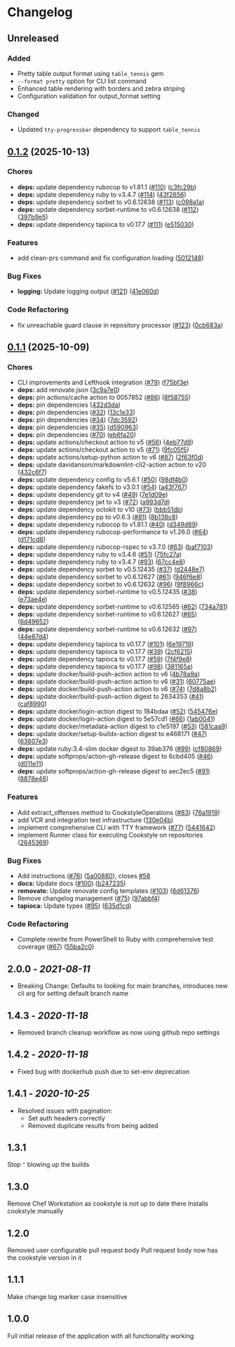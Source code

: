 # Changelog

## Unreleased

### Added

* Pretty table output format using `table_tennis` gem
* `--format pretty` option for CLI list command
* Enhanced table rendering with borders and zebra striping
* Configuration validation for output_format setting

### Changed

* Updated `tty-progressbar` dependency to support `table_tennis`

## [0.1.2](https://github.com/damacus/github-cookstyle-runner/compare/github-cookstyle-runner/v0.1.1...github-cookstyle-runner/v0.1.2) (2025-10-13)

### Chores

* **deps:** update dependency rubocop to v1.81.1 ([#110](https://github.com/damacus/github-cookstyle-runner/issues/110)) ([c3fc29b](https://github.com/damacus/github-cookstyle-runner/commit/c3fc29b786865c9771e515b4485b1048bc03abbc))
* **deps:** update dependency ruby to v3.4.7 ([#114](https://github.com/damacus/github-cookstyle-runner/issues/114)) ([43f2656](https://github.com/damacus/github-cookstyle-runner/commit/43f26565e4e658e5dbdf605ef523a3d800a4e438))
* **deps:** update dependency sorbet to v0.6.12638 ([#113](https://github.com/damacus/github-cookstyle-runner/issues/113)) ([c098a1a](https://github.com/damacus/github-cookstyle-runner/commit/c098a1a909a97a29bbead80ed06f7ea01fe408fc))
* **deps:** update dependency sorbet-runtime to v0.6.12638 ([#112](https://github.com/damacus/github-cookstyle-runner/issues/112)) ([397b9e5](https://github.com/damacus/github-cookstyle-runner/commit/397b9e5f3eff5f9639f1cf2025dbf93bc51b9403))
* **deps:** update dependency tapioca to v0.17.7 ([#111](https://github.com/damacus/github-cookstyle-runner/issues/111)) ([e515030](https://github.com/damacus/github-cookstyle-runner/commit/e515030eafacb2feb3c74698c9d0bd495196727b))

### Features

* add clean-prs command and fix configuration loading ([5012148](https://github.com/damacus/github-cookstyle-runner/commit/5012148cbb4c79b69091de8e64bfba0ad5ff304b))

### Bug Fixes

* **logging:** Update logging output ([#121](https://github.com/damacus/github-cookstyle-runner/issues/121)) ([41e060d](https://github.com/damacus/github-cookstyle-runner/commit/41e060d91fec3a940aab0fdb684c05b3e931c07e))

### Code Refactoring

* fix unreachable guard clause in repository processor ([#123](https://github.com/damacus/github-cookstyle-runner/issues/123)) ([0cb683a](https://github.com/damacus/github-cookstyle-runner/commit/0cb683a7bfc5a1c84201d6fb2f1b8b7b778d476b))

## [0.1.1](https://github.com/damacus/github-cookstyle-runner/compare/github-cookstyle-runner-v0.1.0...github-cookstyle-runner/v0.1.1) (2025-10-09)

### Chores

* CLI improvements and Lefthook integration ([#79](https://github.com/damacus/github-cookstyle-runner/issues/79)) ([f75bf3e](https://github.com/damacus/github-cookstyle-runner/commit/f75bf3edc674701a3c1d909d7b44d84d003c785a))
* **deps:** add renovate.json ([3c9a7e0](https://github.com/damacus/github-cookstyle-runner/commit/3c9a7e03b999ac0489fba626542d7331e39d2e5c))
* **deps:** pin actions/cache action to 0057852 ([#86](https://github.com/damacus/github-cookstyle-runner/issues/86)) ([8f58755](https://github.com/damacus/github-cookstyle-runner/commit/8f5875552c28f6ee5a0cfc1b5436ab805db2e743))
* **deps:** pin dependencies ([432d3da](https://github.com/damacus/github-cookstyle-runner/commit/432d3da23d6c8efc5ed4707d10e59e24a60bf894))
* **deps:** pin dependencies ([#32](https://github.com/damacus/github-cookstyle-runner/issues/32)) ([13c1e33](https://github.com/damacus/github-cookstyle-runner/commit/13c1e336018a06808dbefc94a31257166e8cc7fb))
* **deps:** pin dependencies ([#34](https://github.com/damacus/github-cookstyle-runner/issues/34)) ([7dc3592](https://github.com/damacus/github-cookstyle-runner/commit/7dc359238cf203addb745e9136d1bf00e19cc16d))
* **deps:** pin dependencies ([#35](https://github.com/damacus/github-cookstyle-runner/issues/35)) ([d590963](https://github.com/damacus/github-cookstyle-runner/commit/d590963c9341bc17854ac0a43cb8e613050c2bba))
* **deps:** pin dependencies ([#70](https://github.com/damacus/github-cookstyle-runner/issues/70)) ([eb6fa20](https://github.com/damacus/github-cookstyle-runner/commit/eb6fa2068f4b3e28ea8771f78af816f0175be9f1))
* **deps:** update actions/checkout action to v5 ([#56](https://github.com/damacus/github-cookstyle-runner/issues/56)) ([4eb77d9](https://github.com/damacus/github-cookstyle-runner/commit/4eb77d90fda9d91925e785a80857ac91faaa33b7))
* **deps:** update actions/checkout action to v5 ([#71](https://github.com/damacus/github-cookstyle-runner/issues/71)) ([9fc05f5](https://github.com/damacus/github-cookstyle-runner/commit/9fc05f5bd060e4af14946673072f8e1a36f5bc9e))
* **deps:** update actions/setup-python action to v6 ([#87](https://github.com/damacus/github-cookstyle-runner/issues/87)) ([2f63f0d](https://github.com/damacus/github-cookstyle-runner/commit/2f63f0d0afe6131ee356371ee7f2e9996f8b609a))
* **deps:** update davidanson/markdownlint-cli2-action action to v20 ([432c6f7](https://github.com/damacus/github-cookstyle-runner/commit/432c6f709e46381b51b3ab38751a3646ccfc5b2c))
* **deps:** update dependency config to v5.6.1 ([#50](https://github.com/damacus/github-cookstyle-runner/issues/50)) ([98df4b0](https://github.com/damacus/github-cookstyle-runner/commit/98df4b06b2e2d810edcd59075ec763c6082db7b9))
* **deps:** update dependency fakefs to v3.0.1 ([#54](https://github.com/damacus/github-cookstyle-runner/issues/54)) ([a43f767](https://github.com/damacus/github-cookstyle-runner/commit/a43f7675e669c6d93941ca0c4a78712cdaadcf78))
* **deps:** update dependency git to v4 ([#49](https://github.com/damacus/github-cookstyle-runner/issues/49)) ([7e1d09e](https://github.com/damacus/github-cookstyle-runner/commit/7e1d09e14cc65586200e2e566652dd08e5de2290))
* **deps:** update dependency jwt to v3 ([#72](https://github.com/damacus/github-cookstyle-runner/issues/72)) ([a993d7d](https://github.com/damacus/github-cookstyle-runner/commit/a993d7df91e04b7dffad4a6cf9cc50f63331ca47))
* **deps:** update dependency octokit to v10 ([#73](https://github.com/damacus/github-cookstyle-runner/issues/73)) ([bbb51db](https://github.com/damacus/github-cookstyle-runner/commit/bbb51dbebc64dc8d5b4397f03bfaa368b06686f9))
* **deps:** update dependency pp to v0.6.3 ([#81](https://github.com/damacus/github-cookstyle-runner/issues/81)) ([8b138c8](https://github.com/damacus/github-cookstyle-runner/commit/8b138c85c39c104be4ed255551d6c7a27e786a9d))
* **deps:** update dependency rubocop to v1.81.1 ([#40](https://github.com/damacus/github-cookstyle-runner/issues/40)) ([d349d89](https://github.com/damacus/github-cookstyle-runner/commit/d349d89574f0e85f971505bab8649df9e5d783e6))
* **deps:** update dependency rubocop-performance to v1.26.0 ([#64](https://github.com/damacus/github-cookstyle-runner/issues/64)) ([d171cd8](https://github.com/damacus/github-cookstyle-runner/commit/d171cd837071f504c50cfd37bc25f7c10d975e48))
* **deps:** update dependency rubocop-rspec to v3.7.0 ([#63](https://github.com/damacus/github-cookstyle-runner/issues/63)) ([baf7103](https://github.com/damacus/github-cookstyle-runner/commit/baf71038d54adebd390e9d38acafbf72d625f65d))
* **deps:** update dependency ruby to v3.4.6 ([#51](https://github.com/damacus/github-cookstyle-runner/issues/51)) ([75fc27a](https://github.com/damacus/github-cookstyle-runner/commit/75fc27a2fd823e3800429f603dafc741744f1de1))
* **deps:** update dependency ruby to v3.4.7 ([#93](https://github.com/damacus/github-cookstyle-runner/issues/93)) ([67cc4e8](https://github.com/damacus/github-cookstyle-runner/commit/67cc4e8d79f0e6333cc0a04fd07a90dc4e9e0689))
* **deps:** update dependency sorbet to v0.5.12435 ([#37](https://github.com/damacus/github-cookstyle-runner/issues/37)) ([d2448e7](https://github.com/damacus/github-cookstyle-runner/commit/d2448e7c982894ce0c38c0a1b24146cef3c7da3a))
* **deps:** update dependency sorbet to v0.6.12627 ([#61](https://github.com/damacus/github-cookstyle-runner/issues/61)) ([946f6e8](https://github.com/damacus/github-cookstyle-runner/commit/946f6e876542eda0f796f0de59d6a9cd3a3e9331))
* **deps:** update dependency sorbet to v0.6.12632 ([#96](https://github.com/damacus/github-cookstyle-runner/issues/96)) ([9f8966c](https://github.com/damacus/github-cookstyle-runner/commit/9f8966c4b69259d5f1bbea84e01d8a1094eaa735))
* **deps:** update dependency sorbet-runtime to v0.5.12435 ([#38](https://github.com/damacus/github-cookstyle-runner/issues/38)) ([e73ae4e](https://github.com/damacus/github-cookstyle-runner/commit/e73ae4e458474c6f74f95288485c77a3b23693d7))
* **deps:** update dependency sorbet-runtime to v0.6.12565 ([#62](https://github.com/damacus/github-cookstyle-runner/issues/62)) ([734a781](https://github.com/damacus/github-cookstyle-runner/commit/734a781303551a6a3430415628ec183f00f254a3))
* **deps:** update dependency sorbet-runtime to v0.6.12627 ([#65](https://github.com/damacus/github-cookstyle-runner/issues/65)) ([6d49652](https://github.com/damacus/github-cookstyle-runner/commit/6d49652ac62121dcfeebd93a4bbd5f17cf393861))
* **deps:** update dependency sorbet-runtime to v0.6.12632 ([#97](https://github.com/damacus/github-cookstyle-runner/issues/97)) ([44e87d4](https://github.com/damacus/github-cookstyle-runner/commit/44e87d48ec3df53f337c6f026fe287d2c9e3c9b3))
* **deps:** update dependency tapioca to v0.17.7 ([#101](https://github.com/damacus/github-cookstyle-runner/issues/101)) ([6e19719](https://github.com/damacus/github-cookstyle-runner/commit/6e19719c9e61a4855d63d234a885a4734b6444d0))
* **deps:** update dependency tapioca to v0.17.7 ([#39](https://github.com/damacus/github-cookstyle-runner/issues/39)) ([2cf6215](https://github.com/damacus/github-cookstyle-runner/commit/2cf6215c9604a025d40571346f2cd54fc3ae99b3))
* **deps:** update dependency tapioca to v0.17.7 ([#59](https://github.com/damacus/github-cookstyle-runner/issues/59)) ([7f4f9e8](https://github.com/damacus/github-cookstyle-runner/commit/7f4f9e8a3898d66a7cbdf7120e796161d4e1500e))
* **deps:** update dependency tapioca to v0.17.7 ([#98](https://github.com/damacus/github-cookstyle-runner/issues/98)) ([381165a](https://github.com/damacus/github-cookstyle-runner/commit/381165a173abc4257e1e000dfee88bf1bfdd6428))
* **deps:** update docker/build-push-action action to v6 ([4b78a9a](https://github.com/damacus/github-cookstyle-runner/commit/4b78a9af1f69e7f2550f6ba946139414114b6e0f))
* **deps:** update docker/build-push-action action to v6 ([#31](https://github.com/damacus/github-cookstyle-runner/issues/31)) ([60775ae](https://github.com/damacus/github-cookstyle-runner/commit/60775aedda7a513d95388134526213235f5b976c))
* **deps:** update docker/build-push-action action to v6 ([#74](https://github.com/damacus/github-cookstyle-runner/issues/74)) ([7d8a8b2](https://github.com/damacus/github-cookstyle-runner/commit/7d8a8b2af2c4a2e356d1303508eb1f1eb5ca2627))
* **deps:** update docker/build-push-action digest to 2634353 ([#41](https://github.com/damacus/github-cookstyle-runner/issues/41)) ([caf8990](https://github.com/damacus/github-cookstyle-runner/commit/caf899008a520551b3fa97c561248c3fd68bd5af))
* **deps:** update docker/login-action digest to 184bdaa ([#52](https://github.com/damacus/github-cookstyle-runner/issues/52)) ([545476e](https://github.com/damacus/github-cookstyle-runner/commit/545476e253d8ac4f39a29438ad82cd01e9beab92))
* **deps:** update docker/login-action digest to 5e57cd1 ([#66](https://github.com/damacus/github-cookstyle-runner/issues/66)) ([1ab0041](https://github.com/damacus/github-cookstyle-runner/commit/1ab0041e261ed3a924f2fdd4d98c0f5f3eabcc11))
* **deps:** update docker/metadata-action digest to c1e5197 ([#53](https://github.com/damacus/github-cookstyle-runner/issues/53)) ([581caa9](https://github.com/damacus/github-cookstyle-runner/commit/581caa9fd0614c3d667d165f5b7f26b9e4d1c4d7))
* **deps:** update docker/setup-buildx-action digest to e468171 ([#47](https://github.com/damacus/github-cookstyle-runner/issues/47)) ([63607e3](https://github.com/damacus/github-cookstyle-runner/commit/63607e345c91169db069f4d9aaa29a83eec8abd1))
* **deps:** update ruby:3.4-slim docker digest to 39ab376 ([#99](https://github.com/damacus/github-cookstyle-runner/issues/99)) ([cf80869](https://github.com/damacus/github-cookstyle-runner/commit/cf80869712c8f301dd02fd73b401e0270e7a0cd8))
* **deps:** update softprops/action-gh-release digest to 6cbd405 ([#46](https://github.com/damacus/github-cookstyle-runner/issues/46)) ([d011e11](https://github.com/damacus/github-cookstyle-runner/commit/d011e11aeff8ab351956d109089cb818f65371dd))
* **deps:** update softprops/action-gh-release digest to aec2ec5 ([#91](https://github.com/damacus/github-cookstyle-runner/issues/91)) ([8878e48](https://github.com/damacus/github-cookstyle-runner/commit/8878e48e7d2a65e5c430ca06a3811d321090b0d8))

### Features

* Add extract_offenses method to CookstyleOperations ([#83](https://github.com/damacus/github-cookstyle-runner/issues/83)) ([76a1919](https://github.com/damacus/github-cookstyle-runner/commit/76a191933675b3536496cd01a4e0a6439b377488))
* add VCR and integration test infrastructure ([130e04b](https://github.com/damacus/github-cookstyle-runner/commit/130e04be650ee83191811a4b36fc46325031bf0a))
* implement comprehensive CLI with TTY framework ([#77](https://github.com/damacus/github-cookstyle-runner/issues/77)) ([5441642](https://github.com/damacus/github-cookstyle-runner/commit/5441642e898b412eb7e87b77a111715975d18cd8))
* implement Runner class for executing Cookstyle on repositories ([2645369](https://github.com/damacus/github-cookstyle-runner/commit/2645369f70853d0d5b2fb9c379767cd48f5e4b03))

### Bug Fixes

* Add instructions ([#76](https://github.com/damacus/github-cookstyle-runner/issues/76)) ([5a00880](https://github.com/damacus/github-cookstyle-runner/commit/5a00880644a3268f894152e439877a35218e4d68)), closes [#58](https://github.com/damacus/github-cookstyle-runner/issues/58)
* **docs:** Update docs ([#100](https://github.com/damacus/github-cookstyle-runner/issues/100)) ([b247235](https://github.com/damacus/github-cookstyle-runner/commit/b247235519a04908b77affdfcdb8d4c2ea19c325))
* **removate:** Update renovate config templates ([#103](https://github.com/damacus/github-cookstyle-runner/issues/103)) ([6d61376](https://github.com/damacus/github-cookstyle-runner/commit/6d61376789a7622dc39305206cf0e433d0239366))
* Remove changelog management ([#75](https://github.com/damacus/github-cookstyle-runner/issues/75)) ([97abbf4](https://github.com/damacus/github-cookstyle-runner/commit/97abbf4150d542eef99084243272ea95d8f4897d))
* **tapioca:** Update types ([#95](https://github.com/damacus/github-cookstyle-runner/issues/95)) ([635d1cd](https://github.com/damacus/github-cookstyle-runner/commit/635d1cddbeef62c27563db83521c25bbff599c3b))

### Code Refactoring

* Complete rewrite from PowerShell to Ruby with comprehensive test coverage ([#67](https://github.com/damacus/github-cookstyle-runner/issues/67)) ([55ba2c0](https://github.com/damacus/github-cookstyle-runner/commit/55ba2c00e74274a25ca0012bb52e033e5a30e31e))

## 2.0.0 - *2021-08-11*

* Breaking Change: Defaults to looking for main branches, introduces new cli arg for setting default branch name

## 1.4.3 - *2020-11-18*

* Removed branch cleanup workflow as now using github repo settings

## 1.4.2 - *2020-11-18*

* Fixed bug with dockerhub push due to set-env deprecation

## 1.4.1 - *2020-10-25*

* Resolved issues with pagination:
  * Set auth headers correctly
  * Removed duplicate results from being added

## 1.3.1

Stop `"` blowing up the builds

## 1.3.0

Remove Chef Workstation as cookstyle is not up to date there
Installs cookstyle manually

## 1.2.0

Removed user configurable pull request body
Pull request body now has the cookstyle version in it

## 1.1.1

Make change log marker case insensitive

## 1.0.0

Full initial release of the application with all functionality working
